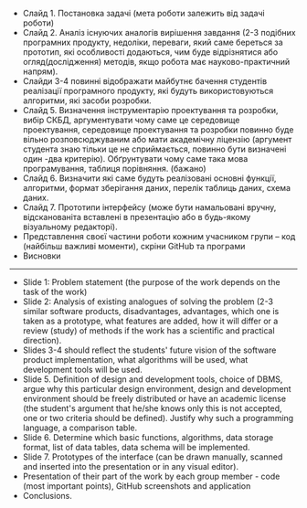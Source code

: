 - Слайд 1. Постановка задачі (мета роботи залежить від задачі роботи)
- Слайд 2. Аналіз існуючих аналогів вирішення завдання (2-3 подібних програмних продукту, недоліки, переваги, який саме береться за прототип, які особливості додаються, чим буде відрізнятися або огляд(дослідження) методів, якщо робота має науково-практичний напрям).
- Слайди 3-4 повинні відображати майбутнє бачення студентів реалізації програмного продукту, які будуть використовуються алгоритми, які засоби розробки.
- Слайд 5. Визначення інструментарію проектування та розробки, вибір СКБД, аргументувати чому саме це середовище проектування, середовище проектування та розробки повинно буде вільно розповсюджуваним або мати академічну ліцензію (аргумент студента знаю тільки це не сприймається, повинно бути визначені один -два критерію). Обґрунтувати чому саме така мова програмування, таблиця порівняння. (бажано)
- Слайд 6. Визначити які саме будуть реалізовані основні функції, алгоритми, формат зберігання даних, перелік таблиць даних, схема даних.
- Слайд 7. Прототипи інтерфейсу (може бути намальовані вручну, відсканованіта вставлені в презентацію або в будь-якому візуальному редакторі).
- Представлення своєї частини роботи кожним учасником групи – код (найбільш важливі моменти), скріни GitHub та програми
- Висновки

---

- Slide 1: Problem statement (the purpose of the work depends on the task of the work)
- Slide 2: Analysis of existing analogues of solving the problem (2-3 similar software products, disadvantages, advantages, which one is taken as a prototype, what features are added, how it will differ or a review (study) of methods if the work has a scientific and practical direction).
- Slides 3-4 should reflect the students' future vision of the software product implementation, what algorithms will be used, what development tools will be used.
- Slide 5. Definition of design and development tools, choice of DBMS, argue why this particular design environment, design and development environment should be freely distributed or have an academic license (the student's argument that he/she knows only this is not accepted, one or two criteria should be defined). Justify why such a programming language, a comparison table.
- Slide 6. Determine which basic functions, algorithms, data storage format, list of data tables, data schema will be implemented.
- Slide 7. Prototypes of the interface (can be drawn manually, scanned and inserted into the presentation or in any visual editor).
- Presentation of their part of the work by each group member - code (most important points), GitHub screenshots and application
- Conclusions.

